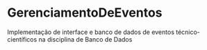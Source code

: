 # GerenciamentoDeEventos
Implementação de interface e banco de dados de eventos técnico-científicos na disciplina de Banco de Dados
